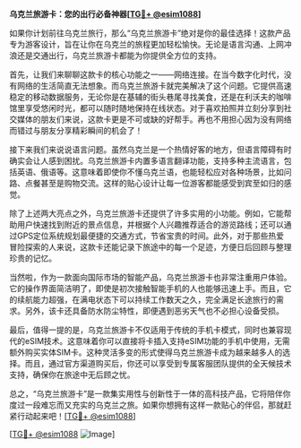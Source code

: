**乌克兰旅游卡：您的出行必备神器[[TG💪+ @esim1088](https://t.me/s/esim1088)]**

如果你计划前往乌克兰旅行，那么“乌克兰旅游卡”绝对是你的最佳选择！这款产品专为游客设计，旨在让你在乌克兰的旅程更加轻松愉快。无论是语言沟通、上网冲浪还是交通出行，乌克兰旅游卡都能为你提供全方位的支持。

首先，让我们来聊聊这款卡的核心功能之一——网络连接。在当今数字化时代，没有网络的生活简直无法想象。而乌克兰旅游卡就完美解决了这个问题。它提供高速稳定的移动数据服务，无论你是在基辅的街头巷尾寻找美食，还是在利沃夫的咖啡馆里享受悠闲时光，都可以随时随地保持在线状态。对于喜欢拍照并立刻分享到社交媒体的朋友们来说，这款卡更是不可或缺的好帮手。再也不用担心因为没有网络而错过与朋友分享精彩瞬间的机会了！

接下来我们来说说语言问题。虽然乌克兰是一个热情好客的地方，但语言障碍有时确实会让人感到困扰。乌克兰旅游卡内置多语言翻译功能，支持多种主流语言，包括英语、俄语等。这意味着即使你不懂乌克兰语，也能轻松应对各种场景，比如问路、点餐甚至是购物交流。这样的贴心设计让每一位游客都能感受到宾至如归的感觉。

除了上述两大亮点之外，乌克兰旅游卡还提供了许多实用的小功能。例如，它能帮助用户快速找到附近的景点信息，并根据个人兴趣推荐适合的游览路线；还可以通过GPS定位系统规划最便捷的交通方式，节省宝贵的时间。此外，对于那些热爱冒险探索的人来说，这款卡还能记录下旅途中的每一个足迹，方便日后回顾与整理珍贵的记忆。

当然啦，作为一款面向国际市场的智能产品，乌克兰旅游卡也非常注重用户体验。它的操作界面简洁明了，即使是初次接触智能手机的人也能够迅速上手。而且，它的续航能力超强，在满电状态下可以持续工作数天之久，完全满足长途旅行的需求。另外，该卡还具备防水防尘特性，即便遇到恶劣天气也不必担心设备受损。

最后，值得一提的是，乌克兰旅游卡不仅适用于传统的手机卡模式，同时也兼容现代的eSIM技术。这意味着你可以直接将卡插入支持eSIM功能的手机中使用，无需额外购买实体SIM卡。这种灵活多变的形式使得乌克兰旅游卡成为越来越多人的选择。而且，通过官方渠道购买后，你还可以享受到专属客服团队提供的全天候技术支持，确保你在旅途中无后顾之忧。

总之，“乌克兰旅游卡”是一款集实用性与创新性于一体的高科技产品，它将陪伴你度过一段难忘而又充实的乌克兰之旅。如果你想拥有这样一款贴心的伴侣，那就赶紧行动起来吧！[[TG💪+ @esim1088](https://t.me/s/esim1088)]

[[TG💪+ @esim1088](https://t.me/s/esim1088) ![Image](https://i.postimg.cc/4NQfJmqS/Snipaste-2025-05-13-00-14-12.png)]
